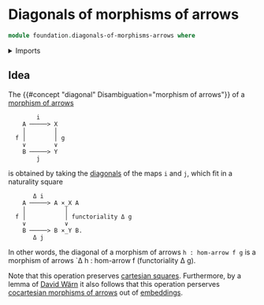# Diagonals of morphisms of arrows

```agda
module foundation.diagonals-of-morphisms-arrows where
```

<details><summary>Imports</summary>

```agda

```

</details>

## Idea

The {{#concept "diagonal" Disambiguation="morphism of arrows"}} of a
[morphism of arrows](foundation.morphisms-arrows.md)

```text
        i
    A ─────> X
    │        │
  f │        │ g
    ∨        ∨
    B ─────> Y
        j
```

is obtained by taking the [diagonals](foundation.diagonals-of-maps.md) of the
maps `i` and `j`, which fit in a naturality square

```text
       Δ i
    A ─────> A ×_X A
    │           │
  f │           │ functoriality Δ g
    ∨           ∨
    B ─────> B ×_Y B.
       Δ j
```

In other words, the diagonal of a morphism of arrows `h : hom-arrow f g` is a
morphism of arrows `Δ h : hom-arrow f (functoriality Δ g).

Note that this operation preserves
[cartesian squares](foundation.cartesian-morphisms-arrows.md). Furthermore, by a
lemma of [David Wärn](https://ncatlab.org/nlab/show/David+Wärn) it also follows
that this operation perserves
[cocartesian morphisms of arrows](synthetic-homotopy-theory.cocartesian-morphisms-arrows.md)
out of [embeddings](foundation.embeddings.md).
